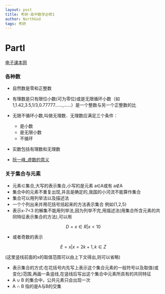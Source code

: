 ```yaml
---
layout: post
title: 考研-高中数学必修1
author: NorthGod
tags: 考研
---
```

# PartI
[电子课本网](http://www.dzkbw.com/books/rjb/gaozhong-shuxue/)

### 各种数

* 自然数是零和正整数
* 有理数是只有限位小数(可为零位)或是无限循环小数（如1,1.42,3.5,1/3,0.77777……,……）是一个整数与另一个正整数的比
* 无限不循环小数,叫做无理数．无理数应满足三个条件：

  * 是小数 
  * 是无限小数
  * 不循环
* 实数包括有理数和无理数
* [阮一峰_虚数的意义](http://www.ruanyifeng.com/blog/2012/09/imaginary_number.html)

### 关于集合与元素
* 元素∈集合,大写的表示集合,小写的是元素 a∈A或有 a∉A
* 集合中的元素不重复出现,并且是确定的,我国的小河流不能算作集合
* 集合可以用列举法以及描述法 
* 一个个列出来并用花括号括起来的方法表示集合 例如{1,2,5}
* 表示x-7<3 的解集不能用列举法,因为列举不完,用描述法(用集合所含元素的共同特征表示集合的方法),可以用 

```math
D={x∈R|x<10}
```

* 或者奇数的表示 

```math
E={x|x=2k+1,k∈Z}
```
(这里竖线前面的x的取值范围可以由上下文得出,则可以省略)
* 表示集合的方式:在花括号内先写上表示这个集合元素的一般符号以及取值(或变化)范围,再画一条竖线,在竖线后写出这个集合中元素所具有的共同特征
* A ∪ B 的集合中，公共元素只会出现一次
* A ∩ B 指的是A与B的交集
